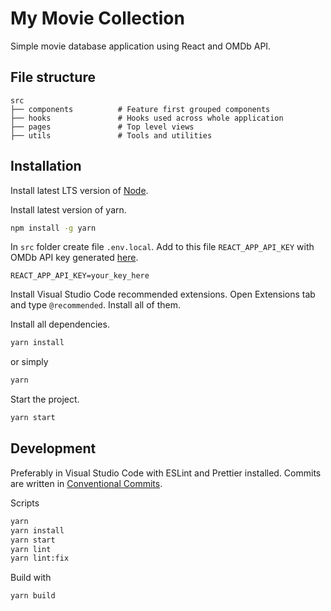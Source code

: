 # My Movie Collection

Simple movie database application using React and OMDb API.

## File structure

```text
src
├── components          # Feature first grouped components
├── hooks               # Hooks used across whole application
├── pages               # Top level views
├── utils               # Tools and utilities
```

## Installation

Install latest LTS version of [Node](https://nodejs.org/en/).


Install latest version of yarn.

```bash
npm install -g yarn
```


In `src` folder create file `.env.local`. Add to this file `REACT_APP_API_KEY` with OMDb API key generated [here](https://www.omdbapi.com/apikey.aspx).

```text
REACT_APP_API_KEY=your_key_here
```


Install Visual Studio Code recommended extensions. Open Extensions tab and type `@recommended`. Install all of them.


Install all dependencies.

```bash
yarn install
```

or simply

```bash
yarn
```


Start the project.

```bash
yarn start
```

## Development

Preferably in Visual Studio Code with ESLint and Prettier installed. Commits are written in [Conventional Commits](https://www.conventionalcommits.org/).


Scripts

```bash
yarn
yarn install
yarn start
yarn lint
yarn lint:fix
```


Build with

```bash
yarn build
```
